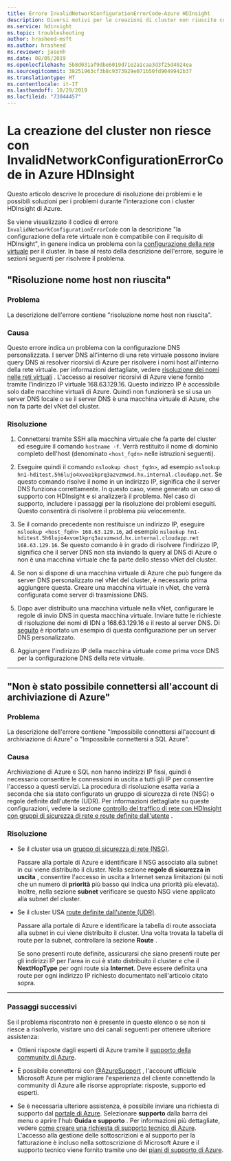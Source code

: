 ```yaml
---
title: Errore InvalidNetworkConfigurationErrorCode-Azure HDInsight
description: Diversi motivi per le creazioni di cluster non riuscite con InvalidNetworkConfigurationErrorCode in Azure HDInsight
ms.service: hdinsight
ms.topic: troubleshooting
author: hrasheed-msft
ms.author: hrasheed
ms.reviewer: jasonh
ms.date: 08/05/2019
ms.openlocfilehash: 5b8d031af9dbe6019d71e2a1caa3d3f25d4024ea
ms.sourcegitcommit: 38251963cf3b8c9373929e071b50fd9049942b37
ms.translationtype: MT
ms.contentlocale: it-IT
ms.lasthandoff: 10/29/2019
ms.locfileid: "73044457"
---
```

# <a name="cluster-creation-fails-with-invalidnetworkconfigurationerrorcode-in-azure-hdinsight"></a>La creazione del cluster non riesce con InvalidNetworkConfigurationErrorCode in Azure HDInsight

Questo articolo descrive le procedure di risoluzione dei problemi e le possibili soluzioni per i problemi durante l'interazione con i cluster HDInsight di Azure.

Se viene visualizzato il codice di errore `InvalidNetworkConfigurationErrorCode` con la descrizione "la configurazione della rete virtuale non è compatibile con il requisito di HDInsight", in genere indica un problema con la [configurazione della rete virtuale](../hdinsight-plan-virtual-network-deployment.md) per il cluster. In base al resto della descrizione dell'errore, seguire le sezioni seguenti per risolvere il problema.

## <a name="hostname-resolution-failed"></a>"Risoluzione nome host non riuscita"

### <a name="issue"></a>Problema

La descrizione dell'errore contiene "risoluzione nome host non riuscita".

### <a name="cause"></a>Causa

Questo errore indica un problema con la configurazione DNS personalizzata. I server DNS all'interno di una rete virtuale possono inviare query DNS ai resolver ricorsivi di Azure per risolvere i nomi host all'interno della rete virtuale. per informazioni dettagliate, vedere [risoluzione dei nomi nelle reti virtuali](../../virtual-network/virtual-networks-name-resolution-for-vms-and-role-instances.md) . L'accesso ai resolver ricorsivi di Azure viene fornito tramite l'indirizzo IP virtuale 168.63.129.16. Questo indirizzo IP è accessibile solo dalle macchine virtuali di Azure. Quindi non funzionerà se si usa un server DNS locale o se il server DNS è una macchina virtuale di Azure, che non fa parte del vNet del cluster.

### <a name="resolution"></a>Risoluzione

1. Connettersi tramite SSH alla macchina virtuale che fa parte del cluster ed eseguire il comando `hostname -f`. Verrà restituito il nome di dominio completo dell'host (denominato `<host_fqdn>` nelle istruzioni seguenti).

1. Eseguire quindi il comando `nslookup <host_fqdn>`, ad esempio `nslookup hn1-hditest.5h6lujo4xvoe1kprq3azvzmwsd.hx.internal.cloudapp.net`. Se questo comando risolve il nome in un indirizzo IP, significa che il server DNS funziona correttamente. In questo caso, viene generato un caso di supporto con HDInsight e si analizzerà il problema. Nel caso di supporto, includere i passaggi per la risoluzione dei problemi eseguiti. Questo consentirà di risolvere il problema più velocemente.

1. Se il comando precedente non restituisce un indirizzo IP, eseguire `nslookup <host_fqdn> 168.63.129.16`, ad esempio `nslookup hn1-hditest.5h6lujo4xvoe1kprq3azvzmwsd.hx.internal.cloudapp.net 168.63.129.16`. Se questo comando è in grado di risolvere l'indirizzo IP, significa che il server DNS non sta inviando la query al DNS di Azure o non è una macchina virtuale che fa parte dello stesso vNet del cluster.

1. Se non si dispone di una macchina virtuale di Azure che può fungere da server DNS personalizzato nel vNet del cluster, è necessario prima aggiungere questa. Creare una macchina virtuale in vNet, che verrà configurata come server di trasmissione DNS.

1. Dopo aver distribuito una macchina virtuale nella vNet, configurare le regole di invio DNS in questa macchina virtuale. Inviare tutte le richieste di risoluzione dei nomi di IDN a 168.63.129.16 e il resto al server DNS. Di [seguito](../hdinsight-plan-virtual-network-deployment.md) è riportato un esempio di questa configurazione per un server DNS personalizzato.

1. Aggiungere l'indirizzo IP della macchina virtuale come prima voce DNS per la configurazione DNS della rete virtuale.

---

## <a name="failed-to-connect-to-azure-storage-account"></a>"Non è stato possibile connettersi all'account di archiviazione di Azure"

### <a name="issue"></a>Problema

La descrizione dell'errore contiene "Impossibile connettersi all'account di archiviazione di Azure" o "Impossibile connettersi a SQL Azure".

### <a name="cause"></a>Causa

Archiviazione di Azure e SQL non hanno indirizzi IP fissi, quindi è necessario consentire le connessioni in uscita a tutti gli IP per consentire l'accesso a questi servizi. La procedura di risoluzione esatta varia a seconda che sia stato configurato un gruppo di sicurezza di rete (NSG) o regole definite dall'utente (UDR). Per informazioni dettagliate su queste configurazioni, vedere la sezione [controllo del traffico di rete con HDInsight con gruppi di sicurezza di rete e route definite dall'utente](../hdinsight-plan-virtual-network-deployment.md#hdinsight-ip) .

### <a name="resolution"></a>Risoluzione

* Se il cluster usa un [gruppo di sicurezza di rete (NSG)](../../virtual-network/virtual-network-vnet-plan-design-arm.md).

    Passare alla portale di Azure e identificare il NSG associato alla subnet in cui viene distribuito il cluster. Nella sezione **regole di sicurezza in uscita** , consentire l'accesso in uscita a Internet senza limitazioni (si noti che un numero di **priorità** più basso qui indica una priorità più elevata). Inoltre, nella sezione **subnet** verificare se questo NSG viene applicato alla subnet del cluster.

* Se il cluster USA [route definite dall'utente (UDR)](../../virtual-network/virtual-networks-udr-overview.md).

    Passare alla portale di Azure e identificare la tabella di route associata alla subnet in cui viene distribuito il cluster. Una volta trovata la tabella di route per la subnet, controllare la sezione **Route** .

    Se sono presenti route definite, assicurarsi che siano presenti route per gli indirizzi IP per l'area in cui è stato distribuito il cluster e che il **NextHopType** per ogni route sia **Internet**. Deve essere definita una route per ogni indirizzo IP richiesto documentato nell'articolo citato sopra.

---

### <a name="next-steps"></a>Passaggi successivi

Se il problema riscontrato non è presente in questo elenco o se non si riesce a risolverlo, visitare uno dei canali seguenti per ottenere ulteriore assistenza:

* Ottieni risposte dagli esperti di Azure tramite il [supporto della community di Azure](https://azure.microsoft.com/support/community/).

* È possibile connettersi con [@AzureSupport](https://twitter.com/azuresupport) , l'account ufficiale Microsoft Azure per migliorare l'esperienza del cliente connettendo la community di Azure alle risorse appropriate: risposte, supporto ed esperti.

* Se è necessaria ulteriore assistenza, è possibile inviare una richiesta di supporto dal [portale di Azure](https://portal.azure.com/?#blade/Microsoft_Azure_Support/HelpAndSupportBlade/). Selezionare **supporto** dalla barra dei menu o aprire l'hub **Guida e supporto** . Per informazioni più dettagliate, vedere [come creare una richiesta di supporto tecnico di Azure](https://docs.microsoft.com/azure/azure-supportability/how-to-create-azure-support-request). L'accesso alla gestione delle sottoscrizioni e al supporto per la fatturazione è incluso nella sottoscrizione di Microsoft Azure e il supporto tecnico viene fornito tramite uno dei [piani di supporto di Azure](https://azure.microsoft.com/support/plans/).
